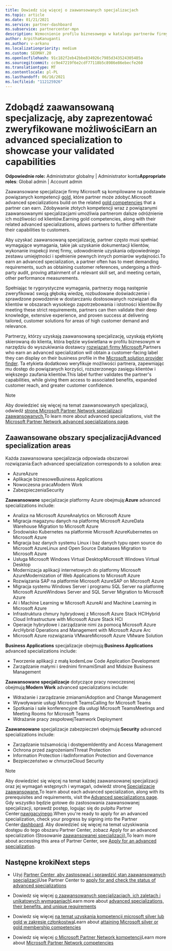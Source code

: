 ```yaml
---
title: Dowiedz się więcej o zaawansowanych specjalizacjach
ms.topic: article
ms.date: 01/21/2021
ms.service: partner-dashboard
ms.subservice: partnercenter-mpn
description: Wzmocnienie profilu biznesowego w katalogu partnerów firmy Microsoft. Dowiedz się więcej na temat zaawansowanych specjalizacji, które można uzyskać, oraz istniejących kompetencji Gold i Silver.
author: ArpithaKanuganti
ms.author: v-arkanu
ms.localizationpriority: medium
ms.custom: SEOMAY.20
ms.openlocfilehash: 91c182f2eb42bbe834926c7985d343524305485a
ms.sourcegitcommit: cc9e47219f6e2cdf77118b5c8986e86ebecfe260
ms.translationtype: MT
ms.contentlocale: pl-PL
ms.lasthandoff: 06/16/2021
ms.locfileid: "112125926"
---
```

# <a name="earn-an-advanced-specialization-to-showcase-your-validated-capabilities"></a><span data-ttu-id="81b95-104">Zdobądź zaawansowaną specjalizację, aby zaprezentować zweryfikowane możliwości</span><span class="sxs-lookup"><span data-stu-id="81b95-104">Earn an advanced specialization to showcase your validated capabilities</span></span>

<span data-ttu-id="81b95-105">**Odpowiednie role:** Administrator globalny | Administrator konta</span><span class="sxs-lookup"><span data-stu-id="81b95-105">**Appropriate roles**: Global admin | Account admin</span></span>

<span data-ttu-id="81b95-106">Zaawansowane specjalizacje firmy Microsoft są kompilowane na podstawie powiązanych kompetencji [gold,](learn-about-competencies.md) które partner może zdobyć.</span><span class="sxs-lookup"><span data-stu-id="81b95-106">Microsoft advanced specializations build on the related [gold competencies](learn-about-competencies.md) that a partner can earn.</span></span> <span data-ttu-id="81b95-107">Zdobywanie złotych kompetencji wraz z powiązanymi zaawansowanymi specjalizacjami umożliwia partnerom dalsze odróżnienie ich możliwości od klientów.</span><span class="sxs-lookup"><span data-stu-id="81b95-107">Earning gold competencies, along with their related advanced specializations, allows partners to further differentiate their capabilities to customers.</span></span>

<span data-ttu-id="81b95-108">Aby uzyskać zaawansowaną specjalizację, partner często musi spełniać wymagające wymagania, takie jak uzyskanie dokumentacji klientów, wykonanie inspekcji innej firmy, udowodnienie uzyskania odpowiedniego zestawu umiejętności i spełnienie pewnych innych pomiarów wydajności.</span><span class="sxs-lookup"><span data-stu-id="81b95-108">To earn an advanced specialization, a partner often has to meet demanding requirements, such as obtaining customer references, undergoing a third-party audit, proving attainment of a relevant skill set, and meeting certain, other performance measurements.</span></span>

<span data-ttu-id="81b95-109">Spełniając te rygorystyczne wymagania, partnerzy mogą następnie zweryfikować swoją głęboką wiedzę, rozbudowane doświadczenie i sprawdzone powodzenie w dostarczaniu dostosowanych rozwiązań dla klientów w obszarach wysokiego zapotrzebowania i istotności klientów.</span><span class="sxs-lookup"><span data-stu-id="81b95-109">By meeting these strict requirements, partners can then validate their deep knowledge, extensive experience, and proven success at delivering tailored, customer solutions for areas of high customer demand and relevance.</span></span>

<span data-ttu-id="81b95-110">Partnerzy, którzy uzyskają zaawansowaną specjalizację, uzyskają etykietę skierowaną do klienta, która będzie wyświetlana w profilu biznesowym w narzędziu do wyszukiwania dostawcy [rozwiązań firmy Microsoft.](https://www.microsoft.com/solution-providers/home)</span><span class="sxs-lookup"><span data-stu-id="81b95-110">Partners who earn an advanced specialization will obtain a customer-facing label they can display on their business profile in the [Microsoft solution provider finder](https://www.microsoft.com/solution-providers/home).</span></span> <span data-ttu-id="81b95-111">Ta etykieta dodatkowo weryfikuje możliwości partnera, zapewniając mu dostęp do powiązanych korzyści, rozszerzonego zasięgu klientów i większego zaufania klientów.</span><span class="sxs-lookup"><span data-stu-id="81b95-111">This label further validates the partner's capabilities, while giving them access to associated benefits, expanded customer reach, and greater customer confidence.</span></span>

> [!NOTE]
> <span data-ttu-id="81b95-112">Aby dowiedzieć się więcej na temat zaawansowanych specjalizacji, odwiedź [stronę Microsoft Partner Network specjalizacji zaawansowanych.](https://partner.microsoft.com/membership/advanced-specialization)</span><span class="sxs-lookup"><span data-stu-id="81b95-112">To learn more about advanced specializations, visit the [Microsoft Partner Network advanced specializations page](https://partner.microsoft.com/membership/advanced-specialization).</span></span>

## <a name="advanced-specialization-areas"></a><span data-ttu-id="81b95-113">Zaawansowane obszary specjalizacji</span><span class="sxs-lookup"><span data-stu-id="81b95-113">Advanced specialization areas</span></span>

<span data-ttu-id="81b95-114">Każda zaawansowana specjalizacja odpowiada obszarowi rozwiązania:</span><span class="sxs-lookup"><span data-stu-id="81b95-114">Each advanced specialization corresponds to a solution area:</span></span>

- <span data-ttu-id="81b95-115">Azure</span><span class="sxs-lookup"><span data-stu-id="81b95-115">Azure</span></span>
- <span data-ttu-id="81b95-116">Aplikacje biznesowe</span><span class="sxs-lookup"><span data-stu-id="81b95-116">Business Applications</span></span>
- <span data-ttu-id="81b95-117">Nowoczesna praca</span><span class="sxs-lookup"><span data-stu-id="81b95-117">Modern Work</span></span>
- <span data-ttu-id="81b95-118">Zabezpieczenia</span><span class="sxs-lookup"><span data-stu-id="81b95-118">Security</span></span>

<span data-ttu-id="81b95-119">**Zaawansowane** specjalizacje platformy Azure obejmują:</span><span class="sxs-lookup"><span data-stu-id="81b95-119">**Azure** advanced specializations include:</span></span>

- <span data-ttu-id="81b95-120">Analiza na Microsoft Azure</span><span class="sxs-lookup"><span data-stu-id="81b95-120">Analytics on Microsoft Azure</span></span>
- <span data-ttu-id="81b95-121">Migracja magazynu danych na platformę Microsoft Azure</span><span class="sxs-lookup"><span data-stu-id="81b95-121">Data Warehouse Migration to Microsoft Azure</span></span>
- <span data-ttu-id="81b95-122">Środowisko Kubernetes na platformie Microsoft Azure</span><span class="sxs-lookup"><span data-stu-id="81b95-122">Kubernetes on Microsoft Azure</span></span>
- <span data-ttu-id="81b95-123">Migracja baz danych systemu Linux i baz danych typu open source do Microsoft Azure</span><span class="sxs-lookup"><span data-stu-id="81b95-123">Linux and Open Source Databases Migration to Microsoft Azure</span></span>
- <span data-ttu-id="81b95-124">Usługa Microsoft Windows Virtual Desktop</span><span class="sxs-lookup"><span data-stu-id="81b95-124">Microsoft Windows Virtual Desktop</span></span>
- <span data-ttu-id="81b95-125">Modernizacja aplikacji internetowych do platformy Microsoft Azure</span><span class="sxs-lookup"><span data-stu-id="81b95-125">Modernization of Web Applications to Microsoft Azure</span></span>
- <span data-ttu-id="81b95-126">Rozwiązania SAP na platformie Microsoft Azure</span><span class="sxs-lookup"><span data-stu-id="81b95-126">SAP on Microsoft Azure</span></span>
- <span data-ttu-id="81b95-127">Migracja systemu Windows Server i programu SQL Server na platformę Microsoft Azure</span><span class="sxs-lookup"><span data-stu-id="81b95-127">Windows Server and SQL Server Migration to Microsoft Azure</span></span>
- <span data-ttu-id="81b95-128">AI i Machine Learning w Microsoft Azure</span><span class="sxs-lookup"><span data-stu-id="81b95-128">AI and Machine Learning in Microsoft Azure</span></span>
- <span data-ttu-id="81b95-129">Infrastruktura chmury hybrydowej z Microsoft Azure Stack HCI</span><span class="sxs-lookup"><span data-stu-id="81b95-129">Hybrid Cloud Infrastructure with Microsoft Azure Stack HCI</span></span>
- <span data-ttu-id="81b95-130">Operacje hybrydowe i zarządzanie nimi za pomocą Microsoft Azure Arc</span><span class="sxs-lookup"><span data-stu-id="81b95-130">Hybrid Operations and Management with Microsoft Azure Arc</span></span>
- <span data-ttu-id="81b95-131">Microsoft Azure rozwiązania VMware</span><span class="sxs-lookup"><span data-stu-id="81b95-131">Microsoft Azure VMware Solution</span></span>

<span data-ttu-id="81b95-132">**Business Applications** specjalizacje obejmują:</span><span class="sxs-lookup"><span data-stu-id="81b95-132">**Business Applications** advanced specializations include:</span></span>

- <span data-ttu-id="81b95-133">Tworzenie aplikacji z małą kodem</span><span class="sxs-lookup"><span data-stu-id="81b95-133">Low Code Application Development</span></span>
- <span data-ttu-id="81b95-134">Zarządzanie małymi i średnimi firmami</span><span class="sxs-lookup"><span data-stu-id="81b95-134">Small and Midsize Business Management</span></span>

<span data-ttu-id="81b95-135">**Zaawansowane specjalizacje** dotyczące pracy nowoczesnej obejmują:</span><span class="sxs-lookup"><span data-stu-id="81b95-135">**Modern Work** advanced specializations include:</span></span>

- <span data-ttu-id="81b95-136">Wdrażanie i zarządzanie zmianami</span><span class="sxs-lookup"><span data-stu-id="81b95-136">Adoption and Change Management</span></span>
- <span data-ttu-id="81b95-137">Wywoływanie usługi Microsoft Teams</span><span class="sxs-lookup"><span data-stu-id="81b95-137">Calling for Microsoft Teams</span></span>
- <span data-ttu-id="81b95-138">Spotkania i sale konferencyjne dla usługi Microsoft Teams</span><span class="sxs-lookup"><span data-stu-id="81b95-138">Meetings and Meeting Rooms for Microsoft Teams</span></span>
- <span data-ttu-id="81b95-139">Wdrażanie pracy zespołowej</span><span class="sxs-lookup"><span data-stu-id="81b95-139">Teamwork Deployment</span></span>

<span data-ttu-id="81b95-140">**Zaawansowane** specjalizacje zabezpieczeń obejmują:</span><span class="sxs-lookup"><span data-stu-id="81b95-140">**Security** advanced specializations include:</span></span>

- <span data-ttu-id="81b95-141">Zarządzanie tożsamością i dostępem</span><span class="sxs-lookup"><span data-stu-id="81b95-141">Identity and Access Management</span></span>
- <span data-ttu-id="81b95-142">Ochrona przed zagrożeniami</span><span class="sxs-lookup"><span data-stu-id="81b95-142">Threat Protection</span></span>
- <span data-ttu-id="81b95-143">Information Protection i ład</span><span class="sxs-lookup"><span data-stu-id="81b95-143">Information Protection and Governance</span></span>
- <span data-ttu-id="81b95-144">Bezpieczeństwo w chmurze</span><span class="sxs-lookup"><span data-stu-id="81b95-144">Cloud Security</span></span>

> [!NOTE]
> <span data-ttu-id="81b95-145">Aby dowiedzieć się więcej na temat każdej zaawansowanej specjalizacji oraz jej wymagań wstępnych i wymagań, odwiedź stronę [Specjalizacje zaawansowane.](https://partner.microsoft.com/membership/advanced-specialization)</span><span class="sxs-lookup"><span data-stu-id="81b95-145">To learn about each advanced specialization, along with its prerequisites and requirements, visit the [Advanced specializations page](https://partner.microsoft.com/membership/advanced-specialization).</span></span> <span data-ttu-id="81b95-146">Gdy wszystko będzie gotowe do zastosowania zaawansowanej specjalizacji, sprawdź postęp, logując się do pulpitu Partner Center [nawigacyjnego](https://partner.microsoft.com/dashboard).</span><span class="sxs-lookup"><span data-stu-id="81b95-146">When you're ready to apply for an advanced specialization, check your progress by signing into the Partner Center [dashboard](https://partner.microsoft.com/dashboard).</span></span> <span data-ttu-id="81b95-147">Aby dowiedzieć się więcej na temat uzyskiwania dostępu do tego obszaru Partner Center, zobacz Apply for an advanced specialization (Stosowanie [zaawansowanej specjalizacji).](advanced-specializations-apply.md)</span><span class="sxs-lookup"><span data-stu-id="81b95-147">To learn more about accessing this area of Partner Center, see [Apply for an advanced specialization](advanced-specializations-apply.md).</span></span>

## <a name="next-steps"></a><span data-ttu-id="81b95-148">Następne kroki</span><span class="sxs-lookup"><span data-stu-id="81b95-148">Next steps</span></span>

- <span data-ttu-id="81b95-149">Użyj [Partner Center, aby zastosować i sprawdzić stan zaawansowanych specjalizacji](advanced-specializations-apply.md)</span><span class="sxs-lookup"><span data-stu-id="81b95-149">Use Partner Center to [apply for and check the status of advanced specializations](advanced-specializations-apply.md)</span></span>

- <span data-ttu-id="81b95-150">Dowiedz się więcej [o zaawansowanych specjalizacjach, ich zaletach i unikatowych wymaganiach](https://partner.microsoft.com/membership/advanced-specialization)</span><span class="sxs-lookup"><span data-stu-id="81b95-150">Learn more about [advanced specializations, their benefits, and unique requirements](https://partner.microsoft.com/membership/advanced-specialization)</span></span>

- <span data-ttu-id="81b95-151">Dowiedz się więcej [na temat uzyskania kompetencji microsoft silver lub gold w zakresie członkostwa](learn-about-competencies.md)</span><span class="sxs-lookup"><span data-stu-id="81b95-151">Learn about [attaining Microsoft silver or gold membership competencies](learn-about-competencies.md)</span></span>

- <span data-ttu-id="81b95-152">Dowiedz się więcej [o Microsoft Partner Network kompetencji](https://partner.microsoft.com/membership/competencies)</span><span class="sxs-lookup"><span data-stu-id="81b95-152">Learn more about [Microsoft Partner Network competencies](https://partner.microsoft.com/membership/competencies)</span></span>